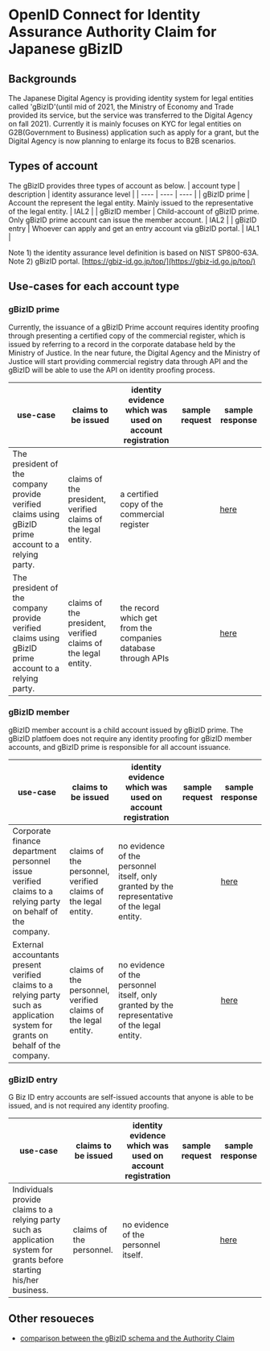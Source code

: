 # OpenID Connect for Identity Assurance Authority Claim for Japanese gBizID

## Backgrounds

The Japanese Digital Agency is providing identity system for legal entities called 'gBizID'(until mid of 2021, the Ministry of Economy and Trade provided its service, but the service was transferred to the Digital Agency on fall 2021). Currently it is mainly focuses on KYC for legal entities on G2B(Government to Business) application such as apply for a grant, but the Digital Agency is now planning to enlarge its focus to B2B scenarios.

## Types of account

The gBizID provides three types of account as below.
| account type | description | identity assurance level |
| ---- | ---- | ---- |
| gBizID prime | Account the represent the legal entity. Mainly issued to the representative of the legal entity. | IAL2 |
| gBizID member | Child-account of gBizID prime. Only gBizID prime account can issue the member account. | IAL2 |
| gBizID entry | Whoever can apply and get an entry account via gBizID portal. | IAL1 |

Note 1) the identity assurance level definition is based on NIST SP800-63A.  
Note 2) gBizID portal. [https://gbiz-id.go.jp/top/](https://gbiz-id.go.jp/top/)

## Use-cases for each account type

### gBizID prime

Currently, the issuance of a gBizID Prime account requires identity proofing through presenting a certified copy of the commercial register, which is issued by referring to a record in the corporate database held by the Ministry of Justice. In the near future, the Digital Agency and the Ministry of Justice will start providing commercial registry data through API and the gBizID will be able to use the API on identity proofing process.

| use-case                                                                                            | claims to be issued                                           | identity evidence which was used on account registration      | sample request | sample response                               |
| --------------------------------------------------------------------------------------------------- | ------------------------------------------------------------- | ------------------------------------------------------------- | -------------- | --------------------------------------------- |
| The president of the company provide verified claims using gBizID prime account to a relying party. | claims of the president, verified claims of the legal entity. | a certified copy of the commercial register                   |                | [here](./authority_claim_meti_prime_api.json) |
| The president of the company provide verified claims using gBizID prime account to a relying party. | claims of the president, verified claims of the legal entity. | the record which get from the companies database through APIs |                | [here](./authority_claim_meti_prime_api.json) |

### gBizID member

gBizID member account is a child account issued by gBizID prime. The gBizID platfoem does not require any identity proofing for gBizID member accounts, and gBizID prime is responsible for all account issuance.

| use-case                                                                                                                        | claims to be issued                                           | identity evidence which was used on account registration                                     | sample request | sample response                                |
| ------------------------------------------------------------------------------------------------------------------------------- | ------------------------------------------------------------- | -------------------------------------------------------------------------------------------- | -------------- | ---------------------------------------------- |
| Corporate finance department personnel issue verified claims to a relying party on behalf of the company.                       | claims of the personnel, verified claims of the legal entity. | no evidence of the personnel itself, only granted by the representative of the legal entity. |                | [here](./authority_claim_meti_member.json)     |
| External accountants present verified claims to a relying party such as application system for grants on behalf of the company. | claims of the personnel, verified claims of the legal entity. | no evidence of the personnel itself, only granted by the representative of the legal entity. |                | [here](./authority_claim_meti_delegation.json) |

### gBizID entry

G Biz ID entry accounts are self-issued accounts that anyone is able to be issued, and is not required any identity proofing.

| use-case                                                                                                              | claims to be issued      | identity evidence which was used on account registration | sample request | sample response                           |
| --------------------------------------------------------------------------------------------------------------------- | ------------------------ | -------------------------------------------------------- | -------------- | ----------------------------------------- |
| Individuals provide claims to a relying party such as application system for grants before starting his/her business. | claims of the personnel. | no evidence of the personnel itself.                     |                | [here](./authority_claim_meti_entry.json) |

## Other resoueces

- [comparison between the gBizID schema and the Authority Claim](./gbizid_schema_and_ida.md)

